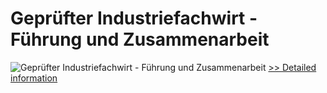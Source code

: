 # Geprüfter Industriefachwirt - Führung und Zusammenarbeit
![Geprüfter Industriefachwirt - Führung und Zusammenarbeit](https://mycommerce.akamaized.net/api/pimages/P300601280/BIG/300601280.JPG)
[>> Detailed information](https://secure.shareit.com/shareit/product.html?productid=300601280&affiliateid=200057808)